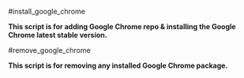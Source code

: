#install_google_chrome

**This script is for adding Google Chrome repo & installing the Google Chrome latest stable version.**



#remove_google_chrome

**This script is for removing any installed Google Chrome package.**
